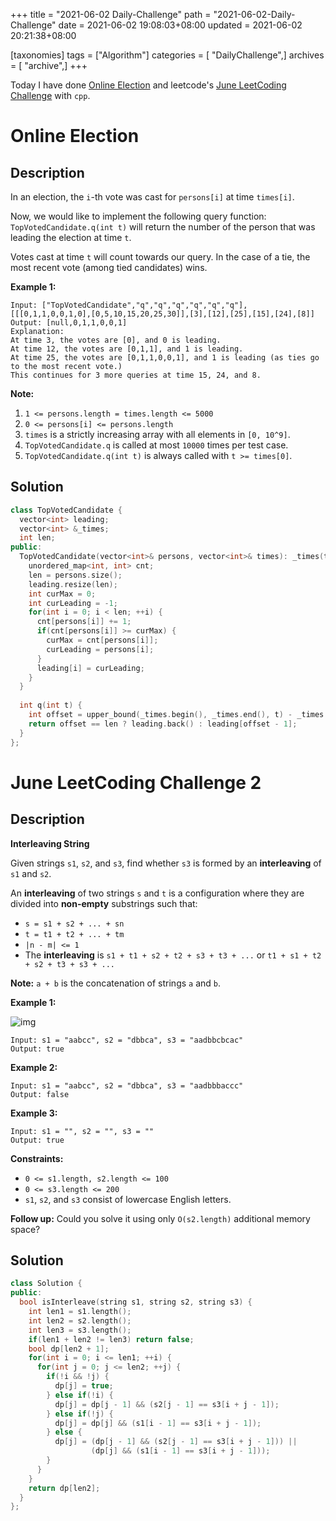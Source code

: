 +++
title = "2021-06-02 Daily-Challenge"
path = "2021-06-02-Daily-Challenge"
date = 2021-06-02 19:08:03+08:00
updated = 2021-06-02 20:21:38+08:00

[taxonomies]
tags = ["Algorithm"]
categories = [ "DailyChallenge",]
archives = [ "archive",]
+++

Today I have done [Online Election](https://leetcode.com/problems/online-election/description/) and leetcode's [June LeetCoding Challenge](https://leetcode.com/explore/challenge/card/june-leetcoding-challenge-2021/603/week-1-june-1st-june-7th/3765/) with `cpp`.

<!-- more -->

# Online Election

## Description

In an election, the `i`-th vote was cast for `persons[i]` at time `times[i]`.

Now, we would like to implement the following query function: `TopVotedCandidate.q(int t)` will return the number of the person that was leading the election at time `t`. 

Votes cast at time `t` will count towards our query. In the case of a tie, the most recent vote (among tied candidates) wins.

 

**Example 1:**

```
Input: ["TopVotedCandidate","q","q","q","q","q","q"], [[[0,1,1,0,0,1,0],[0,5,10,15,20,25,30]],[3],[12],[25],[15],[24],[8]]
Output: [null,0,1,1,0,0,1]
Explanation: 
At time 3, the votes are [0], and 0 is leading.
At time 12, the votes are [0,1,1], and 1 is leading.
At time 25, the votes are [0,1,1,0,0,1], and 1 is leading (as ties go to the most recent vote.)
This continues for 3 more queries at time 15, 24, and 8.
```

 

**Note:**

1. `1 <= persons.length = times.length <= 5000`
2. `0 <= persons[i] <= persons.length`
3. `times` is a strictly increasing array with all elements in `[0, 10^9]`.
4. `TopVotedCandidate.q` is called at most `10000` times per test case.
5. `TopVotedCandidate.q(int t)` is always called with `t >= times[0]`.

## Solution

``` cpp
class TopVotedCandidate {
  vector<int> leading;
  vector<int> &_times;
  int len;
public:
  TopVotedCandidate(vector<int>& persons, vector<int>& times): _times(times) {
    unordered_map<int, int> cnt;
    len = persons.size();
    leading.resize(len);
    int curMax = 0;
    int curLeading = -1;
    for(int i = 0; i < len; ++i) {
      cnt[persons[i]] += 1;
      if(cnt[persons[i]] >= curMax) {
        curMax = cnt[persons[i]];
        curLeading = persons[i];
      }
      leading[i] = curLeading;
    }
  }
  
  int q(int t) {
    int offset = upper_bound(_times.begin(), _times.end(), t) - _times.begin();
    return offset == len ? leading.back() : leading[offset - 1];
  }
};

```

# June LeetCoding Challenge 2

## Description

**Interleaving String**

Given strings `s1`, `s2`, and `s3`, find whether `s3` is formed by an **interleaving** of `s1` and `s2`.

An **interleaving** of two strings `s` and `t` is a configuration where they are divided into **non-empty** substrings such that:

- `s = s1 + s2 + ... + sn`
- `t = t1 + t2 + ... + tm`
- `|n - m| <= 1`
- The **interleaving** is `s1 + t1 + s2 + t2 + s3 + t3 + ...` or `t1 + s1 + t2 + s2 + t3 + s3 + ...`

**Note:** `a + b` is the concatenation of strings `a` and `b`.

 

**Example 1:**

![img](https://assets.leetcode.com/uploads/2020/09/02/interleave.jpg)

```
Input: s1 = "aabcc", s2 = "dbbca", s3 = "aadbbcbcac"
Output: true
```

**Example 2:**

```
Input: s1 = "aabcc", s2 = "dbbca", s3 = "aadbbbaccc"
Output: false
```

**Example 3:**

```
Input: s1 = "", s2 = "", s3 = ""
Output: true
```

 

**Constraints:**

- `0 <= s1.length, s2.length <= 100`
- `0 <= s3.length <= 200`
- `s1`, `s2`, and `s3` consist of lowercase English letters.

 

**Follow up:** Could you solve it using only `O(s2.length)` additional memory space?

## Solution

``` cpp
class Solution {
public:
  bool isInterleave(string s1, string s2, string s3) {
    int len1 = s1.length();
    int len2 = s2.length();
    int len3 = s3.length();
    if(len1 + len2 != len3) return false;
    bool dp[len2 + 1];
    for(int i = 0; i <= len1; ++i) {
      for(int j = 0; j <= len2; ++j) {
        if(!i && !j) {
          dp[j] = true;
        } else if(!i) {
          dp[j] = dp[j - 1] && (s2[j - 1] == s3[i + j - 1]);
        } else if(!j) {
          dp[j] = dp[j] && (s1[i - 1] == s3[i + j - 1]);
        } else {
          dp[j] = (dp[j - 1] && (s2[j - 1] == s3[i + j - 1])) ||
                  (dp[j] && (s1[i - 1] == s3[i + j - 1]));
        }
      }
    }
    return dp[len2];
  }
};
```

